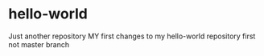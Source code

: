 # hello-world
Just another repository
MY first changes to my hello-world repository first not master branch
